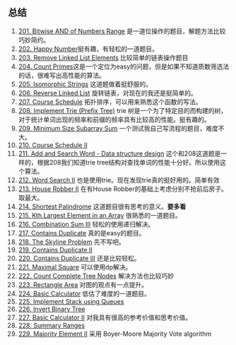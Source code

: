 ## 总结

1. [201. Bitwise AND of Numbers Range](https://leetcode.com/problems/bitwise-and-of-numbers-range/description/) 是一道位操作的题目，解题方法比较巧妙简约。
2. [202. Happy Number](https://leetcode.com/problems/happy-number/description/)挺有趣，有轻松的一道题目。
3. [203. Remove Linked List Elements](https://leetcode.com/problems/remove-linked-list-elements/description/) 比较简单的链表操作题目
4. [204. Count Primes](https://leetcode.com/problems/count-primes/description/)这是一个定位为easy的问题，但是如果不知道质数筛选法的话，很难写出高性能的算法。
5. [205. Isomorphic Strings](https://leetcode.com/problems/isomorphic-strings/description/) 这道题做着挺舒服的。
6. [206. Reverse Linked List](https://leetcode.com/problems/reverse-linked-list/description/) 旋转链表，对现在的我还是挺简单的。
7. [207. Course Schedule](https://leetcode.com/problems/course-schedule/) 拓扑排序，可以用来熟悉这个函数的写法。
8. [208. Implement Trie (Prefix Tree)](https://leetcode.com/problems/implement-trie-prefix-tree/discuss/) trie 树是一个为了特定目的而构建的树，对于统计单词出现的频率和前缀的频率具有比较高的性能。挺有趣的。
9. [209. Minimum Size Subarray Sum](https://leetcode.com/problems/minimum-size-subarray-sum/description/) 一个测试我自己写流程的题目，难度不大。
10. [210. Course Schedule II](https://leetcode.com/problems/course-schedule-ii/description/) 
11. [211. Add and Search Word - Data structure design](https://leetcode.com/problems/add-and-search-word-data-structure-design/description/) 这个和208这道题是一样的，根据208我们知道trie tree结构对查找单词的性能十分好。所以使用这个算法。
12. [212. Word Search II](https://leetcode.com/problems/word-search-ii/description/) 也是使用trie。现在发现trie真的挺好用的。简单有效
13. [213. House Robber II](https://leetcode.com/problems/house-robber-ii/description/) 在有House Robber的基础上考虑分别不抢前后房子。取最大。
14. [214. Shortest Palindrome](https://leetcode.com/problems/shortest-palindrome/description/) 这道题目很有思考的意义。**要多看**
15. [215. Kth Largest Element in an Array](https://leetcode.com/problems/kth-largest-element-in-an-array/description/) 很熟悉的一道题目。
16. [216. Combination Sum III](https://leetcode.com/problems/combination-sum-iii/description/) 轻松的使用递归解决。
17. [217. Contains Duplicate](https://leetcode.com/problems/contains-duplicate/description/) 真的是easy的题目。
18. [218. The Skyline Problem](https://leetcode.com/problems/the-skyline-problem/description/) 先不写吧。
19. [219. Contains Duplicate II](https://leetcode.com/problems/contains-duplicate-ii/description/)
20. [220. Contains Duplicate III](https://leetcode.com/problems/contains-duplicate-iii/description/) 还是比较轻松。
21. [221. Maximal Square](https://leetcode.com/problems/maximal-square/description/)  可以使用dp解决。
22. [222. Count Complete Tree Nodes](https://leetcode.com/problems/count-complete-tree-nodes/description/)  解决方法也比较巧妙
23. [223. Rectangle Area](https://leetcode.com/problems/rectangle-area/description/)  对图的观点有一点提升。
24. [224. Basic Calculator](https://leetcode.com/problems/basic-calculator/description/) 低估了难度的一道题目。
25. [225. Implement Stack using Queues](https://leetcode.com/problems/implement-stack-using-queues/description/) 
26. [226. Invert Binary Tree](https://leetcode.com/problems/invert-binary-tree/description/) 
27. [227. Basic Calculator II](https://leetcode.com/problems/basic-calculator-ii/description/) 对我具有很高的参考价值和思考价值。
28. [228. Summary Ranges](https://leetcode.com/problems/summary-ranges/description/) 
29. [229. Majority Element II](https://leetcode.com/problems/majority-element-ii/description/) 采用 Boyer-Moore Majority Vote algorithm 